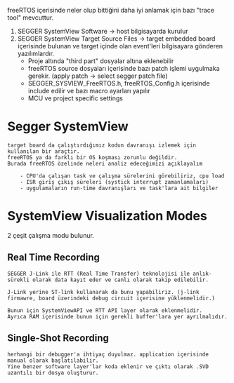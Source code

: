 freeRTOS içerisinde neler olup bittiğini daha iyi anlamak için bazı "trace tool" mevcuttur.
1. SEGGER SystemView Software -> host bilgisayarda kurulur
2. SEGGER SystemView Target Source Files -> target embedded board içerisinde bulunan ve target içinde olan event'leri bilgisayara gönderen yazılımlardır.
    - Proje altında "third part" dosyalar altına eklenebilir
    - freeRTOS source dosyaları içerisinde bazı patch işlemi uygulmaka gerekir. (apply patch -> select segger patch file)
    - SEGGER_SYSVIEW_FreeRTOS.h, freeRTOS_Config.h içerisinde include edilir ve bazı macro ayarları yapılır
    - MCU ve project specific settings

# Segger SystemView

    target board da çalıştırdığımız kodun davranışı izlemek için kullanılan bir araçtır.
    freeRTOS ya da farklı bir OS koşması zorunlu değildir.
    Burada freeRTOS özelinde neleri analiz edeceğimizi açıklayalım
        
        - CPU'da çalışan task ve çalışma sürelerini görebiliriz, cpu load
        - ISR giriş çıkış süreleri (systick interrupt zamanlamaları)
        - uygulamaların run-time davranışları ve task'lara ait bilgiler

# SystemView Visualization Modes

2 çeşit çalışma modu bulunur.

## Real Time Recording

    SEGGER J-Link ile RTT (Real Time Transfer) teknolojisi ile anlık-sürekli olarak data kayıt eder ve canlı olarak takip edilebilir.

    J-Link yerine ST-link kullanarak da bunu yapabiliriz. (j-link firmawre, board üzerindeki debug circuit içerisine yüklenmelidir.)

    Bunun için SystemViewAPI ve RTT API layer olarak eklenmelidir.
    Ayrıca RAM içerisinde bunun için gerekli buffer'lara yer ayrılmalıdır.

## Single-Shot Recording

    herhangi bir debugger'a ihtiyaç duyulmaz. application içerisinde manual olarak başlatılabilir.
    Yine benzer software layer'lar koda eklenir ve çıktı olarak .SVD uzantılı bir dosya oluşturur.